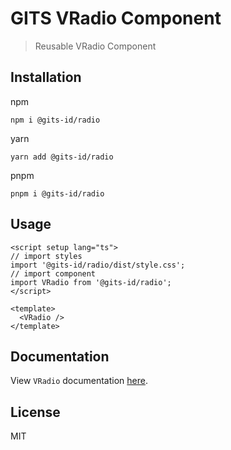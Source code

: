 # GITS VRadio Component

> Reusable VRadio Component

## Installation

npm

```
npm i @gits-id/radio
```

yarn

```
yarn add @gits-id/radio
```

pnpm

```
pnpm i @gits-id/radio
```

## Usage

```vue
<script setup lang="ts">
// import styles
import '@gits-id/radio/dist/style.css';
// import component
import VRadio from '@gits-id/radio';
</script>

<template>
  <VRadio />
</template>
```

## Documentation

View `VRadio` documentation [here](https://gits-ui.web.app/?path=/story/components-radio--default).

## License

MIT

